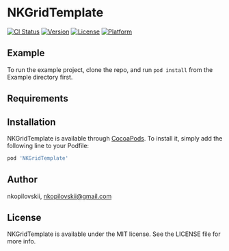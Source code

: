 # NKGridTemplate

[![CI Status](https://img.shields.io/travis/nkopilovskii/NKGridTemplate.svg?style=flat)](https://travis-ci.org/nkopilovskii/NKGridTemplate)
[![Version](https://img.shields.io/cocoapods/v/NKGridTemplate.svg?style=flat)](https://cocoapods.org/pods/NKGridTemplate)
[![License](https://img.shields.io/cocoapods/l/NKGridTemplate.svg?style=flat)](https://cocoapods.org/pods/NKGridTemplate)
[![Platform](https://img.shields.io/cocoapods/p/NKGridTemplate.svg?style=flat)](https://cocoapods.org/pods/NKGridTemplate)

## Example

To run the example project, clone the repo, and run `pod install` from the Example directory first.

## Requirements

## Installation

NKGridTemplate is available through [CocoaPods](https://cocoapods.org). To install
it, simply add the following line to your Podfile:

```ruby
pod 'NKGridTemplate'
```

## Author

nkopilovskii, nkopilovskii@gmail.com

## License

NKGridTemplate is available under the MIT license. See the LICENSE file for more info.
